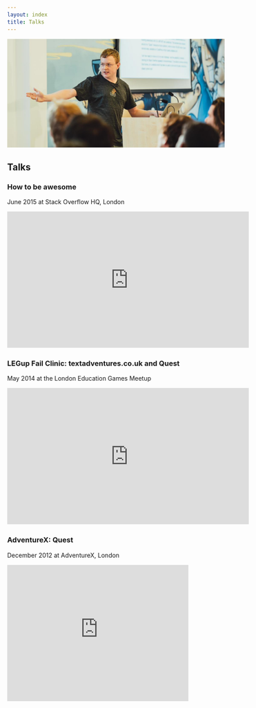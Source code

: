 ```yaml
---
layout: index
title: Talks
---
```


<img src="talk.jpg"/>

## Talks

### How to be awesome

June 2015 at Stack Overflow HQ, London

<iframe width="560" height="315" src="https://www.youtube.com/embed/YisbVr69r7U" frameborder="0" allowfullscreen></iframe>

### LEGup Fail Clinic: textadventures.co.uk and Quest

May 2014 at the London Education Games Meetup

<iframe width="560" height="315" src="https://www.youtube.com/embed/gfT1YcCaSDQ" frameborder="0" allowfullscreen></iframe>

### AdventureX: Quest

December 2012 at AdventureX, London

<iframe width="420" height="315" src="https://www.youtube.com/embed/lQQbKt4_cKk" frameborder="0" allowfullscreen></iframe>